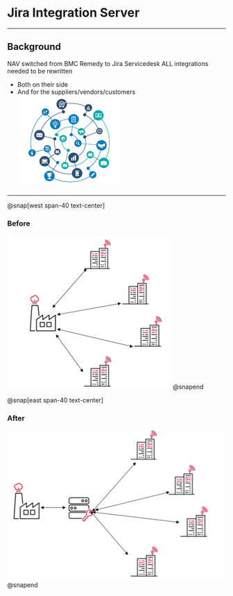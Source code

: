 # Jira Integration Server


---

## Background

 NAV switched from BMC Remedy to Jira Servicedesk ALL integrations needed to be rewritten
 - Both on their side 
 - And for the suppliers/vendors/customers 
![](assets/img/integration.png)

---

@snap[west span-40 text-center]

### Before
![](assets/img/before_integratons.png)
@snapend

@snap[east span-40 text-center]
### After
![](assets/img/after_integratons.png)
@snapend
